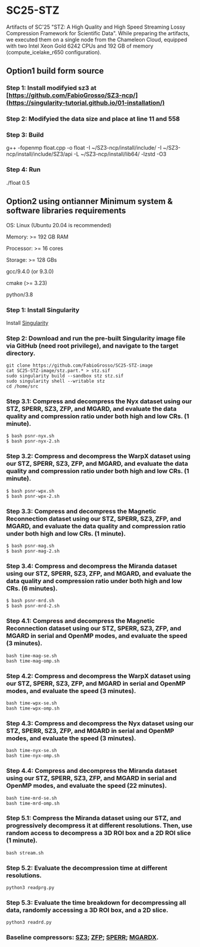 # SC25-STZ
Artifacts of SC'25 "STZ: A High Quality and High Speed Streaming Lossy Compression Framework for Scientific Data". While preparing the artifacts, we executed them on a single node from the Chameleon Cloud, equipped with two Intel Xeon Gold 6242 CPUs and 192 GB of memory (compute_icelake_r650 configuration).

## Option1 build form source
### Step 1: Install modifyied sz3 at [https://github.com/FabioGrosso/SZ3-ncp/](https://singularity-tutorial.github.io/01-installation/)
### Step 2: Modifyied the data size and place at line 11 and 558
### Step 3: Build
g++ -fopenmp float.cpp -o float -I ~/SZ3-ncp/install/include/ -I ~/SZ3-ncp/install/include/SZ3/api -L ~/SZ3-ncp/install/lib64/ -lzstd -O3
### Step 4: Run
./float 0.5

## Option2 using ontianner Minimum system & software libraries requirements
OS: Linux (Ubuntu 20.04 is recommended)

Memory: >= 192 GB RAM

Processor: >= 16 cores

Storage: >= 128 GBs

gcc/9.4.0 (or 9.3.0)

cmake (>= 3.23)

python/3.8

### Step 1: Install Singularity
Install [Singularity](https://singularity-tutorial.github.io/01-installation/)

### Step 2: Download and run the pre-built Singularity image file via GitHub (need root privilege), and navigate to the target directory.
```
git clone https://github.com/FabioGrosso/SC25-STZ-image
cat SC25-STZ-image/stz.part.* > stz.sif
sudo singularity build --sandbox stz stz.sif
sudo singularity shell --writable stz
cd /home/src
```


### Step 3.1: Compress and decompress the **Nyx** dataset using our STZ, SPERR, SZ3, ZFP, and MGARD, and evaluate the data quality and compression ratio under both **high** and **low** CRs. (1 minute).
```
$ bash psnr-nyx.sh
$ bash psnr-nyx-2.sh
```

### Step 3.2: Compress and decompress the **WarpX** dataset using our STZ, SPERR, SZ3, ZFP, and MGARD, and evaluate the data quality and compression ratio under both **high** and **low** CRs. (1 minute).
```
$ bash psnr-wpx.sh
$ bash psnr-wpx-2.sh
```
### Step 3.3: Compress and decompress the **Magnetic** **Reconnection** dataset using our STZ, SPERR, SZ3, ZFP, and MGARD, and evaluate the data quality and compression ratio under both **high** and **low** CRs. (1 minute).
```
$ bash psnr-mag.sh
$ bash psnr-mag-2.sh
```
### Step 3.4: Compress and decompress the **Miranda** dataset using our STZ, SPERR, SZ3, ZFP, and MGARD, and evaluate the data quality and compression ratio under both **high** and **low** CRs. (6 minutes).
```
$ bash psnr-mrd.sh
$ bash psnr-mrd-2.sh
```

### Step 4.1: Compress and decompress the Magnetic Reconnection dataset using our STZ, SPERR, SZ3, ZFP, and MGARD in serial and OpenMP modes, and evaluate the speed (3 minutes).
```
bash time-mag-se.sh
bash time-mag-omp.sh
```
### Step 4.2: Compress and decompress the WarpX dataset using our STZ, SPERR, SZ3, ZFP, and MGARD in serial and OpenMP modes, and evaluate the speed (3 minutes).
```
bash time-wpx-se.sh
bash time-wpx-omp.sh
```
### Step 4.3: Compress and decompress the Nyx dataset using our STZ, SPERR, SZ3, ZFP, and MGARD in serial and OpenMP modes, and evaluate the speed (3 minutes).
```
bash time-nyx-se.sh
bash time-nyx-omp.sh
```
### Step 4.4: Compress and decompress the Miranda dataset using our STZ, SPERR, SZ3, ZFP, and MGARD in serial and OpenMP modes, and evaluate the speed (22 minutes).
```
bash time-mrd-se.sh
bash time-mrd-omp.sh
```

### Step 5.1: Compress the Miranda dataset using our STZ, and progressively decompress it at different resolutions. Then, use random access to decompress a 3D ROI box and a 2D ROI slice (1 minute).
```
bash stream.sh 
```
### Step 5.2: Evaluate the decompression time at different resolutions.
```
python3 readprg.py
```
### Step 5.3: Evaluate the time breakdown for decompressing all data, randomly accessing a 3D ROI box, and a 2D slice.
```
python3 readrd.py 
```

### Baseline compressors: [SZ3](https://github.com/szcompressor/SZ3.git); [ZFP](https://github.com/LLNL/zfp); [SPERR](https://github.com/NCAR/SPERR); [MGARDX](https://github.com/CODARcode/MGARD/tree/master).


